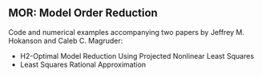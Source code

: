 MOR: Model Order Reduction
--------------------------

Code and numerical examples accompanying two papers by Jeffrey M. Hokanson and Caleb C. Magruder:

* H2-Optimal Model Reduction Using Projected Nonlinear Least Squares
* Least Squares Rational Approximation
